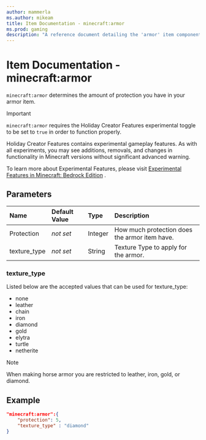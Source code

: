 ```yaml
---
author: mammerla
ms.author: mikeam
title: Item Documentation - minecraft:armor
ms.prod: gaming
description: "A reference document detailing the 'armor' item component"
---
```


# Item Documentation - minecraft:armor

`minecraft:armor` determines the amount of protection you have in your armor item.

>[!IMPORTANT]
> `minecraft:armor` requires the Holiday Creator Features experimental toggle to be set to `true` in order to function properly.
>
>Holiday Creator Features contains experimental gameplay features. As with all experiments, you may see additions, removals, and changes in functionality in Minecraft versions without significant advanced warning.
>
>To learn more about Experimental Features, please visit [Experimental Features in Minecraft: Bedrock Edition](../../../../../Documents/ExperimentalFeaturesToggle.md)
.

## Parameters

|Name |Default Value  |Type  |Description  |
|:----------|:----------|:----------|:----------|
|Protection|*not set* |Integer |How much protection does the armor item have.|
|texture_type |*not set*  | String | Texture Type to apply for the armor.|

### texture_type

Listed below are the accepted values that can be used for texture_type:

- none
- leather
- chain
- iron
- diamond
- gold
- elytra
- turtle
- netherite

> [!NOTE]
> When making horse armor you are restricted to leather, iron, gold, or diamond.

## Example

```json
"minecraft:armor":{
    "protection": 5,
    "texture_type" : "diamond"
}
```

